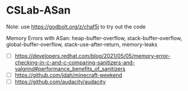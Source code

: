 # CSLab-ASan

Note: use https://godbolt.org/z/chaf5j to try out the code

Memory Errors with ASan: heap-buffer-overflow, stack-buffer-overflow, global-buffer-overflow, stack-use-after-return, memory-leaks

- [ ] https://developers.redhat.com/blog/2021/05/05/memory-error-checking-in-c-and-c-comparing-sanitizers-and-valgrind#performance_benefits_of_sanitizers
- [ ] https://github.com/jdah/minecraft-weekend
- [ ] https://github.com/audacity/audacity
